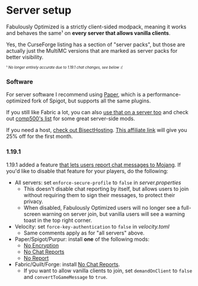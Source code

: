 # Server setup

Fabulously Optimized is a strictly client-sided modpack, meaning it works and behaves the same¹ on **every server that allows vanilla clients**. 

Yes, the CurseForge listing has a section of "server packs", but those are actually just the MultiMC versions that are marked as server packs for better visibility.

<sub><sup>¹ _No longer entirely accurate due to 1.19.1 chat changes, see below :(_</sup></sub>

### Software

For server software I recommend using [Paper](https://papermc.io), which is a performance-optimized fork of Spigot, but supports all the same plugins. 

If you still like Fabric a lot, you can also [use that on a server too](https://fabricmc.net/use/?page=server) and check out [comp500's list](https://github.com/comp500/fabric-serverside-mods#performance) for some great server-side mods.

If you need a host, [check out BisectHosting](https://www.bisecthosting.com/clients/aff.php?aff=2604). [This affiliate link](https://www.bisecthosting.com/clients/aff.php?aff=2604) will give you 25% off for the first month.

### 1.19.1

1.19.1 added a feature [that lets users report chat messages to Mojang](1-19-1-faq.md). If you'd like to disable that feature for your players, do the following:

- All servers: set `enforce-secure-profile` to `false` in _server.properties_
  - This doesn't disable chat reporting by itself, but allows users to join without requiring them to sign their messages, to protect their privacy.
  - When disabled, Fabulously Optimized users will no longer see a full-screen warning on server join, but vanilla users will see a warning toast in the top right corner. 
- Velocity: set `force-key-authentication` to `false` in _velocity.toml_
  - Same comments apply as for "all servers" above.
- Paper/Spigot/Purpur: install **one** of the following mods:
  - [No Encryption](https://www.spigotmc.org/resources/noencryption.102902/)
  - [No Chat Reports](https://www.spigotmc.org/resources/no-chat-reports.102990/)
  - [No Report](https://www.spigotmc.org/resources/noreport.102844/)
- Fabric/Quilt/Forge: install [No Chat Reports](https://www.curseforge.com/minecraft/mc-mods/no-chat-reports).
  - If you want to allow vanilla clients to join, set `demandOnClient` to `false` and `convertToGameMessage` to `true`. 

